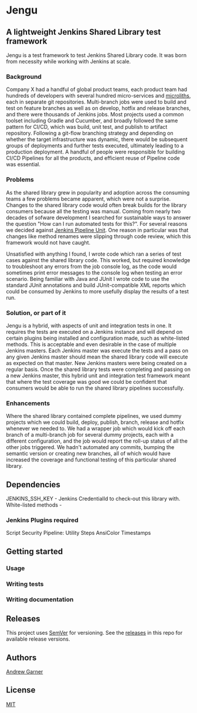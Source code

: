 # Jengu
## A lightweight Jenkins Shared Library test framework

Jengu is a test framework to test Jenkins Shared Library code. It was born from necessity while working with Jenkins at scale.

### Background
Company X had a handful of global product teams, each product team had hundreds of developers with several hundred micro-services and [microliths](https://dzone.com/articles/are-you-building-microservices-or-microliths), each in separate git repositories.  Multi-branch jobs were used to build and test on feature branches as well as on develop, hotfix and release branches, and there were thousands of Jenkins jobs.  Most projects used a common toolset including Gradle and Cucumber, and broadly followed the same pattern for CI/CD, which was build, unit test, and publish to artifact repository. Following a git-flow branching strategy and depending on whether the target infrastructure was dynamic, there would be subsequent groups of deployments and further tests executed, ultimately leading to a production deployment. A handful of people were responsible for building CI/CD Pipelines for all the products, and efficient reuse of Pipeline code was essential.

### Problems
As the shared library grew in popularity and adoption across the consuming teams a few problems became apparent, which were not a surprise. Changes to the shared library code would often break builds for the library consumers because all the testing was manual. Coming from nearly two decades of sofware development I searched for sustainable ways to answer the question "How can I run automated tests for this?". For several reasons we decided against [Jenkins Pipeline Unit](https://github.com/jenkinsci/JenkinsPipelineUnit). One reason in particular was that changes like method renames were slipping through code review, which this framework would not have caught.

Unsatisfied with anything I found, I wrote code which ran a series of test cases against the shared library code. This worked, but required knowledge to troubleshoot any errors from the job console log, as the code would sometimes print error messages to the console log when testing an error scenario. Being familiar with Java and JUnit I wrote code to use the standard JUnit annotations and build JUnit-compatible XML reports which could be consumed by Jenkins to more usefully display the results of a test run.

### Solution, or part of it

Jengu is a hybrid, with aspects of unit and integration tests in one. It requires the tests are executed on a Jenkins instance and will depend on certain plugins being installed and configuration made, such as white-listed methods. This is acceptable and even desirable in the case of multiple Jenkins masters. Each Jenkins master was execute the tests and a pass on any given Jenkins master should mean the shared library code will execute as expected on that master. New Jenkins masters were being created on a regular basis. Once the shared library tests were completing and passing on a new Jenkins master, this hybrid unit and integration test framework meant that where the test coverage was good we could be confident that consumers would be able to run the shared library pipelines successfully.

### Enhancements
Where the shared library contained complete pipelines, we used dummy projects which we could build, deploy, publish, branch, release and hotfix whenever we needed to. We had a wrapper job which would kick off each branch of a multi-branch job for several dummy projects, each with a different configuration, and the job would report the roll-up status of all the other jobs triggered. We hadn't automated any commits, bumping the semantic version or creating new branches, all of which would have increased the coverage and functional testing of this particular shared library.


## Dependencies
JENKINS_SSH_KEY - Jenkins CredentialId to check-out this library with.
White-listed methods -

### Jenkins Plugins required
Script Security
Pipeline: Utility Steps
AnsiColor
Timestamps


## Getting started

### Usage

### Writing tests

### Writing documentation



## Releases

This project uses [SemVer](https://semver.org/) for versioning. See the [releases](https://github.com/agarthetiger/jengu/releases) in this repo for available release versions.

## Authors

[Andrew Garner](https://www.linkedin.com/in/buildthethingright/)

## License

[MIT](LICENSE)
